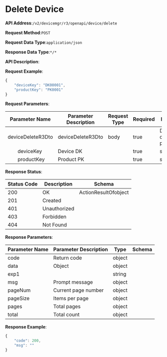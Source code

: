 # Delete Device


**API Address**:`/v2/devicemgr/r3/openapi/device/delete`


**Request Method**:`POST`


**Request Data Type**:`application/json`


**Response Data Type**:`*/*`


**API Description**:


**Request Example**:


```javascript
{
    "deviceKey": "DK00001",
    "productKey": "PK0001"
}
```


**Request Parameters**:


| Parameter Name          | Parameter Description | Request Type | Required | Data Type            | Schema              |
| ----------------------- | --------------------- | ------------ | -------- | -------------------- | ------------------- |
| deviceDeleteR3Dto       | deviceDeleteR3Dto     | body         | true     | Delete device parameters | Delete device parameters |
| &emsp;&emsp;deviceKey   | Device DK             |              | true     | string              |                     |
| &emsp;&emsp;productKey  | Product PK            |              | true     | string              |                     |


**Response Status**:


| Status Code | Description  | Schema               |
| ----------- | ------------ | -------------------- |
| 200         | OK           | ActionResultOfobject |
| 201         | Created      |                      |
| 401         | Unauthorized |                      |
| 403         | Forbidden    |                      |
| 404         | Not Found    |                      |


**Response Parameters**:


| Parameter Name | Parameter Description | Type   | Schema |
| -------------- | --------------------- | ------ | ------ |
| code           | Return code           | object |        |
| data           | Object                | object |        |
| exp1           |                       | string |        |
| msg            | Prompt message        | object |        |
| pageNum        | Current page number   | object |        |
| pageSize       | Items per page        | object |        |
| pages          | Total pages           | object |        |
| total          | Total count           | object |        |


**Response Example**:
```javascript
{
    "code": 200,
    "msg": ""
}
```
